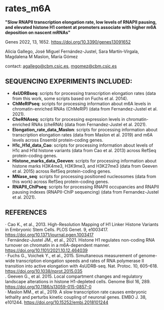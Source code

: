 # rates_m6A

**"Slow RNAPII transcription elongation rate, low levels of RNAPII pausing, and elevated histone H1 content at promoters associate with higher m6A deposition on nascent mRNAs"**  

Genes 2022, 13, 1652. https://doi.org/10.3390/genes13091652  

Alicia Gallego, José Miguel Fernández-Justel, Sara
Martín-Vírgala, Magdalena M Maslon, María Gómez

contact: agallego@cbm.csic.es, mgomez@cbm.csic.es  

## SEQUENCING EXPERIMENTS INCLUDED:  
- **4sUDRBseq**: scripts for processing transcription elongation rates (data from this work, some scripts based on Fuchs et al. 2014).  
- **ChMeRIPseq**: scripts for processing information about m6A levels in chromatin-enriched RNAs (ChMeRIP) (data from Fernandez-Justel et al. 2021).  
- **CheRNAseq**: scripts for processing expression levels in chromatin-enriched RNAs (cheRNA) (data from Fernandez-Justel et al. 2021).
- **Elongation_rate_data_Maslon**: scripts for processing information about transcription elongation rates (data from Maslon et al. 2019) and m6A levels across Ensembl protein-coding genes.  
- **H1c_H1d_data_Cao**: scripts for processing information about levels of H1c and H1d histone variants (data from Cao et al. 2013) across RefSeq protein-coding genes. 
- **Histone_marks_data_Geeven**: scripts for processing information about histone marks H3K4me3, H3K9me3, and H3K27me3 (data from Geeven et al. 2015) across RefSeq protein-coding genes. 
- **MNase_seq**: scripts for processing positioned nucleosomes (data from this work) across RefSeq protein-coding genes.  
- **RNAPII_ChIPseq**: scripts for processing RNAPII occupancies and RNAPII pausing indexes (RNAPII-ChIP sequencing) (data from Fernandez-Justel et al. 2021).  


## REFERENCES   
· Cao K., et al., 2013. High-Resolution Mapping of H1 Linker Histone Variants in Embryonic Stem Cells. PLOS Genet. 9, e1003417. https://doi.org/10.1371/journal.pgen.1003417  
· Fernández-Justel JM., et al., 2021. Histone H1 regulates non-coding RNA turnover on chromatin in a m6A-dependent manner. https://doi.org/10.1101/2021.10.12.464039  
· Fuchs G., Voichek Y., et al., 2015. Simultaneous measurement of genome-wide transcription elongation speeds and rates of RNA polymerase II transition into active elongation with 4sUDRB-seq. Nat. Protoc. 10, 605–618. https://doi.org/10.1038/nprot.2015.035  
. Geeven G., et al. 2015. Local compartment changes and regulatory landscape alterations in histone H1-depleted cells. Genome Biol 16, 289. https://doi.org/10.1186/s13059-015-0857-0  
· Maslon MM., et al., 2019. A slow transcription rate causes embryonic lethality and perturbs kinetic coupling of neuronal genes. EMBO J. 38, e101244. https://doi.org/10.15252/embj.2018101244  
